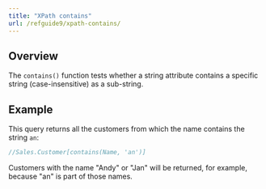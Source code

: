 ```yaml
---
title: "XPath contains"
url: /refguide9/xpath-contains/
---
```


## Overview

The `contains()` function tests whether a string attribute contains a specific string (case-insensitive) as a sub-string.

## Example

This query returns all the customers from which the name contains the string `an`:

```java
//Sales.Customer[contains(Name, 'an')]
```

Customers with the name "Andy" or "Jan" will be returned, for example, because "an" is part of those names.
